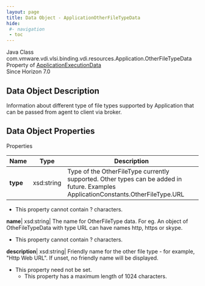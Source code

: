 ```yaml
---
layout: page
title: Data Object - ApplicationOtherFileTypeData
hide:
 #- navigation
 - toc
---
```






Java Class
    com.vmware.vdi.vlsi.binding.vdi.resources.Application.OtherFileTypeData  
Property of
     [ApplicationExecutionData](vdi.resources.Application.ApplicationExecutionData.md#field_detail)  
Since 
    Horizon 7.0

## Data Object Description 

Information about different type of file types supported by Application that can be passed from agent to client via broker. 

## Data Object Properties

Properties

Name |  Type |  Description   
---|---|---  
**type**|  xsd:string|  Type of the OtherFileType currently supported. Other types can be added in future. Examples ApplicationConstants.OtherFileType.URL   


  * This property cannot contain ? characters. 

  
**name**|  xsd:string|  The name for OtherFileType data. For eg. An object of OtheFileTypeData with type URL can have names http, https or skype.   


  * This property cannot contain ? characters. 

  
**description**|  xsd:string|  Friendly name for the other file type - for example, "Http Web URL". If unset, no friendly name will be displayed.   


* This property need not be set.
  * This property has a maximum length of 1024 characters. 

  
  
  
 
  
  

